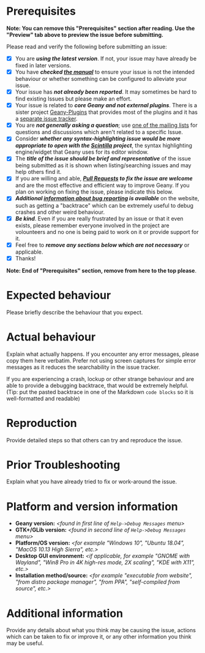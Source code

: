 # Prerequisites

**Note: You can remove this "Prerequisites" section after reading. Use the "Preview" tab above to preview the issue before submitting.**

Please read and verify the following before submitting an issue:

- [x] You are **_using the latest version_**. If not, your issue may have already be fixed in later versions.
- [x] You have **_checked [the manual][0]_** to ensure your issue is not the intended behaviour or whether something can be configured to alleviate your issue.
- [x] Your issue has **_not already been reported_**. It may sometimes be hard to find existing Issues but please make an effort.
- [x] Your issue is related to **_core Geany and not external plugins_**. There is a sister project [Geany-Plugins][1] that provides most of the plugins and it has a [separate issue tracker][2].
- [x] You are **_not generally asking a question_**; use [one of the mailing lists][3] for questions and discussions which aren't related to a specific Issue.
- [x] Consider **_whether any syntax-highlighting issue would be more appropriate to open with the [Scintilla][4] project_**, the syntax highlighting engine/widget that Geany uses for its editor window.
- [x] The **_title of the issue should be brief and representative_** of the issue being submitted as it is shown when listing/searching issues and may help others find it.
- [x] If you are willing and able, **_[Pull Requests][5] to fix the issue are welcome_** and are the most effective and efficient way to improve Geany. If you plan on working on fixing the issue, please indicate this below.
- [x] **_Additional [information about bug reporting][6] is available_** on the website, such as getting a "backtrace" which can be extremely useful to debug crashes and other weird behaviour.
- [x] **_Be kind_**. Even if you are really frustrated by an issue or that it even exists, please remember everyone involved in the project are volounteers and no one is being paid to work on it or provide support for it.
- [x] Feel free to **_remove any sections below which are not necessary_** or applicable.
- [x] Thanks!

[0]: https://www.geany.org/manual/current/index.html
[1]: https://github.com/geany/geany-plugins
[2]: https://github.com/geany/geany-plugins/issues
[3]: https://www.geany.org/Support/MailingList
[4]: https://www.scintilla.org/
[5]: https://github.com/geany/geany/pulls
[6]: https://www.geany.org/Support/Bugs

**Note: End of "Prerequisites" section, remove from here to the top please**.

# Expected behaviour

Please briefly describe the behaviour that you expect.

# Actual behaviour

Explain what actually happens. If you encounter any error messages, please copy them here verbatim. Prefer not using screen captures for simple error messages as it reduces the searchability in the issue tracker.

If you are experiencing a crash, lockup or other strange behaviour and are able to provide a debugging backtrace, that would be extremely helpful. (Tip: put the pasted backtrace in one of the Markdown `code blocks` so it is well-formatted and readable)

# Reproduction

Provide detailed steps so that others can try and reproduce the issue.

# Prior Troubleshooting

Explain what you have already tried to fix or work-around the issue.

# Platform and version information

* **Geany version:** _<found in first line of `Help->Debug Messages` menu>_
* **GTK+/GLib version:** _<found in second line of `Help->Debug Messages` menu>_
* **Platform/OS version:** _<for example "Windows 10", "Ubuntu 18.04", "MacOS 10.13 High Sierra", etc.>_
* **Desktop GUI environment:** _<if applicable, for example "GNOME with Wayland", "Win8 Pro in 4K high-res mode, 2X scaling", "KDE with X11", etc.>_
* **Installation method/source:** _<for example "executable from website", "from distro package manager", "from PPA", "self-compiled from source", etc.>_

# Additional information

Provide any details about what you think may be causing the issue, actions which can be taken to fix or improve it, or any other information you think may be useful.
